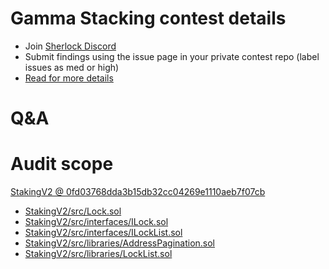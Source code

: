 
# Gamma Stacking contest details

- Join [Sherlock Discord](https://discord.gg/MABEWyASkp)
- Submit findings using the issue page in your private contest repo (label issues as med or high)
- [Read for more details](https://docs.sherlock.xyz/audits/watsons)

# Q&A

# Audit scope


[StakingV2 @ 0fd03768dda3b15db32cc04269e1110aeb7f07cb](https://github.com/GammaStrategies/StakingV2/tree/0fd03768dda3b15db32cc04269e1110aeb7f07cb)
- [StakingV2/src/Lock.sol](StakingV2/src/Lock.sol)
- [StakingV2/src/interfaces/ILock.sol](StakingV2/src/interfaces/ILock.sol)
- [StakingV2/src/interfaces/ILockList.sol](StakingV2/src/interfaces/ILockList.sol)
- [StakingV2/src/libraries/AddressPagination.sol](StakingV2/src/libraries/AddressPagination.sol)
- [StakingV2/src/libraries/LockList.sol](StakingV2/src/libraries/LockList.sol)

